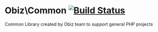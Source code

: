 # Obiz\Common [![Build Status](https://travis-ci.org/obiz/common.png?branch=travis,develop,master)](https://travis-ci.org/obiz/common?branch=travis,develop,master)

Common Library created by Obiz team to support general PHP projects